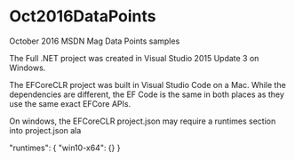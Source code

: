 # Oct2016DataPoints
October 2016 MSDN Mag Data Points samples

The Full .NET project was created in Visual Studio 2015 Update 3 on Windows.

The EFCoreCLR project was built in Visual Studio Code on a Mac. While the dependencies are different, the EF Code is the same in both places as they use the same exact EFCore APIs.

On windows, the EFCoreCLR project.json may require a runtimes section into project.json ala 

"runtimes": {
        "win10-x64": {}
 }
